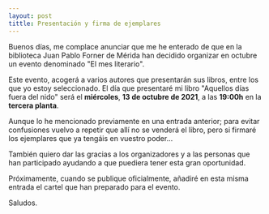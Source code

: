 ```yaml
---
layout: post
tittle: Presentación y firma de ejemplares
---
```


Buenos días, me complace anunciar que me he enterado de que en la biblioteca Juan Pablo Forner de Mérida han decidido organizar en octubre un evento denominado "El mes literario".

Este evento, acogerá a varios autores que presentarán sus libros, entre los que yo estoy seleccionado. El día que presentaré mi libro "Aquellos días fuera del nido" será el **miércoles**, **13 de octubre de 2021**, a las **19:00h** en la **tercera planta**. 

Aunque lo he mencionado previamente en una entrada anterior; para evitar confusiones vuelvo a repetir que allí no se venderá el libro, pero si firmaré los ejemplares que ya tengáis en vuestro poder...

También quiero dar las gracias a los organizadores y a las personas que han participado ayudando a que puediera tener esta gran oportunidad.

Próximamente, cuando se publique oficialmente, añadiré en esta misma entrada el cartel que han preparado para el evento.

Saludos.

